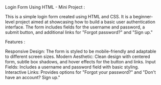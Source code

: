Login Form Using HTML - Mini Project : 

This is a simple login form created using HTML and CSS. It is a beginner-level project aimed at showcasing how to build a basic user authentication interface. The form includes fields for the username and password, a submit button, and additional links for "Forgot password?" and "Sign up."

Features : 

Responsive Design: The form is styled to be mobile-friendly and adaptable to different screen sizes.
Modern Aesthetic: Clean design with centered form, subtle box shadows, and hover effects for the button and links.
Input Fields: Includes a username and password field with basic styling.
Interactive Links: Provides options for "Forgot your password?" and "Don't have an account? Sign up."
